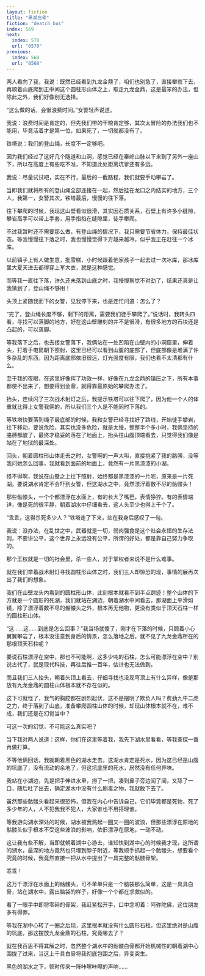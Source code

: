 ```yaml
---
layout: fiction
title: "黑湖白骨"
fiction: "deatch_bus"
index: 569
next:
  index: 570
  url: "0570"
previous:
  index: 568
  url: "0568"
---
```

两人看向了我，我说：既然已经看到九龙金鼎了，咱们也别急了，直接攀岩下去，再顺着山底爬到正中间这个圆柱形山体之上，取走九龙金鼎，这是最笨的办法，但除此之外，我们好像别无选择。

“这么做的话，会很浪费时间。”女警轻声说道。

我说：浪费时间是肯定的，但先我们带的干粮肯定够，其次太冒险的办法我们也不能用，毕竟活着才是第一位，如果死了，一切就都没有了。

铁塔说：我们的登山绳，长度不一定够吧。

因为我们经过了这好几个隧道和山洞，感觉已经在秦岭山脉以下来到了另外一座山下，所以在高度上有些吃不准，不知道此处距离坑爹还有多远。

我说：尽量试试吧，实在不行，最后的一截路程，我们就要手动攀岩了。

当即我们就将所有的登山绳全部连接在一起，然后挂在龙口之内结实的地方，三个人，我第一，女警其次，铁塔最后，慢慢的往下落。

往下攀爬的时候，我现这山壁看似很滑，其实因石质关系，石壁上有许多小缝隙，攀岩高手可以带上手套，用手指掐在缝隙里，徒手攀爬。

不过我暂时还不需要那么做，有登山绳的情况下，我只需要节省体力，保持最佳状态。等我慢慢往下落之时，我也慢慢觉得下方越来越冷，似乎我正在赶往一个冰库。

以前镇子上有人做生意，批雪糕，小时候跟着他家孩子一起去过一次冰库，那冰库里大夏天进去都得穿上军大衣，就是这种感觉。

而等我一直往下落，许久还未落到山底之时，我慢慢察觉不对劲了，结果还真是让我猜到了，登山绳不够用！

头顶上紧随我而下的女警，见我停下来，也是连忙问道：怎么了？

“完了，登山绳长度不够，剩下的距离，需要我们徒手攀爬了。”说话时，我转头四看，寻找可以落脚的地方，好在这山壁雕刻的并不是很滑，有很多地方的石块还是凸起的，可以落脚。

等我落下之后，也去接女警落下，我俩站在一处凹陷在山壁内的小洞窟里，伸着头，打着手电筒朝下照射，这里已经可以看到山腹的底部了，但底部像是堆满了许多杂乱的东西，因为距离底部依旧很远，灯光强度有限，我们也看不太清都有什么。

至于我的夜眼，在这里好像挥了功效一样，好像在九龙金鼎的镇压之下，所有本事都使不出来了，想要得到金鼎，就得靠最原始的攀爬办法了。

抬头，连续闪了三次战术射灯之后，我提示铁塔可以往下爬了，因为他一个人的体重就比得上女警我俩的，所以我们三个人是不能同时下落的。

等铁塔快要落到绳子最底部的时候，我和女警已经寻找好了路线，开始徒手攀岩，往下移动，要说危险，其实也没多危险，就是太慢，整整半个多小时，我俩坚持的胳膊都酸了，最终才稳妥的落在了地面上，抬头往山腹顶端看去，只觉得我们像是站在了地狱的最深处。

回头，朝着圆柱形山体走去之时，女警啊的一声大叫，直接抱紧了我的胳膊，没等我问她怎么回事，我就看到面前的地面上，竟然有一片黑漆漆的小湖。

怪不得啊，我说在山壁之上往下照射，始终都是黑漆漆的一片呢，原来是一片死湖。要说湖水肯定不会吓到女警，但这湖水之中，竟然漂浮着数不尽的骷髅头！

那些骷髅头，一个个都漂浮在水面上，有的长大了嘴巴，表情狰狞。有的表情端详，像是死的很平静，朝着湖水中仔细看去，这人头至少也得上千个了。

“乖乖，这得杀死多少人？”铁塔走了下来，站在我身后感叹了一句。

我说：没办法，在乱世之中，武器就是一切，弱肉强食是这个社会永恒的生存法则，不要讲公平，这个世界上永远没有公平，所谓的好处，都是靠自己努力争取的。

那个王权就是一切的社会里，杀一些人，对于掌权者来说不是什么难事。

就在我们举着战术射灯寻找圆柱形山体之时，我们三人却惊恐的现，事情的展再次出了我们的想象。

我们在山壁龙头内看到的圆柱形山体，此刻根本就看不到半点踪迹！整个山体的下方就是一个圆形的死湖，我们就站在湖边，朝着湖水中间看去，那湖面上平滑如镜，除了漂浮着数不尽的骷髅头之外，根本再无他物，更没有类似于顶天石柱一样的圆柱形山体。

“这……这……到底是怎么回事？”我当场就傻了，刚才在下落的时候，只顾着小心翼翼攀岩了，根本没注意到身后的情景，怎么落地之后，就不见了九龙金鼎所在的那根顶天石柱呢？

要说石柱漂浮在空中，那也不可能啊，这多少吨的石柱，怎么可能漂浮在空中？别说古代了，就是现代科技，再往后推一百年，估计也无法做到。

而且我们三人抬头，朝着头顶上看去，仔细寻找也没现穹顶上有什么异样，像是那放有九龙金鼎的圆柱山体根本就不存在似的。

这下可就怪了，我气的胸腔都在剧烈起伏，这不是摆明了欺负人吗？费劲九牛二虎之力，终于落到了山底，准备攀爬圆柱山体的时候，却现山体根本就不在，难不成，我们还是在幻觉当中？

可这一次的幻觉，不可能这么真实吧？

当下我对两人说道：这样，你们在这里等着我，我先下湖水里看看，等我查探一番再做打算。

不等他俩回话，我就朝着黑色的湖水走去，这湖水肯定是死水，因为这已经是山腹的坑底了，没有流动的余地了，但这坑底里的死水，居然没有任何异味。

我站在小湖边，先是把手伸进水里，捞了一把，凑到鼻子旁边闻了闻，又舔了一口，随后吐了出去，确定湖水中没有什么剧毒之物，我就敢下去了。

虽然那些骷髅头看起来很恐怖，但我在内心中告诉自己，它们毕竟都是死物，死了多少年的人，人不犯我我不犯人，大家谁也不用搭理谁。

等我游向湖水深处的时候，湖水被我溅起一圈又一圈的波浪，但那些漂浮在原地的骷髅头似乎根本不受这些波浪的影响，依旧漂浮在原地，一动不动。

这让我有些不解，当即就朝着湖中心游去，谁知快到湖中心的时候我才现，这所谓的湖水，最深的地方竟然也只埋到脖子附近，等我顺手抓起一个骷髅头，想要看个究竟的时候，我竟然直接一把从水中提出了一具完整的骷髅骨架。

乖乖！

这万千漂浮在水面上的骷髅头，可不单单只是一个脑袋那么简单，这是一具具白骨，站在湖水中，露出脑袋的样子，好像一个个都在求救似的。

看了一眼手中即将零碎的骨架，我赶紧松开手，口中念叨着：阿弥陀佛，这位朋友多有得罪。

等我在湖中心转了一圈之后现，这里根本就没有什么圆形石柱，但这里绝对是山腹的坑底，那这摆放九龙金鼎的石柱，究竟哪去了？

就在我百思不得其解之时，忽然整个湖水中的骷髅白骨都开始机械性的朝着湖中心围拢了过来，当这上千具白骨将我彻底包围之后，异变突生。

黑色的湖水之下，顿时传来一阵咔嚓咔嚓的声响……